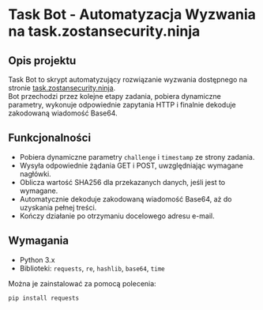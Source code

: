 # Task Bot - Automatyzacja Wyzwania na task.zostansecurity.ninja

## Opis projektu  
Task Bot to skrypt automatyzujący rozwiązanie wyzwania dostępnego na stronie [task.zostansecurity.ninja](https://task.zostansecurity.ninja).  
Bot przechodzi przez kolejne etapy zadania, pobiera dynamiczne parametry, wykonuje odpowiednie zapytania HTTP i finalnie dekoduje zakodowaną wiadomość Base64.  

## Funkcjonalności  
- Pobiera dynamiczne parametry `challenge` i `timestamp` ze strony zadania.  
- Wysyła odpowiednie żądania GET i POST, uwzględniając wymagane nagłówki.  
- Oblicza wartość SHA256 dla przekazanych danych, jeśli jest to wymagane.  
- Automatycznie dekoduje zakodowaną wiadomość Base64, aż do uzyskania pełnej treści.  
- Kończy działanie po otrzymaniu docelowego adresu e-mail.  

## Wymagania  
- Python 3.x  
- Biblioteki: `requests`, `re`, `hashlib`, `base64`, `time`  

Można je zainstalować za pomocą polecenia:  
```sh
pip install requests
